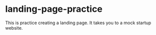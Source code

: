 # landing-page-practice

This is practice creating a landing page. It takes you to a mock startup website. 
